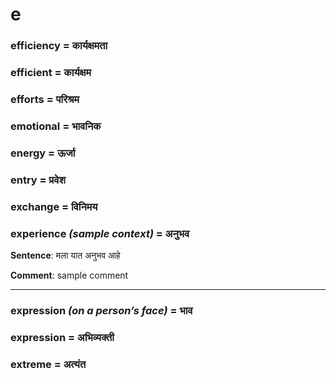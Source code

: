 # e

### efficiency = कार्यक्षमता

### efficient = कार्यक्षम

### efforts = परिश्रम

### emotional = भावनिक

### energy = ऊर्जा

### entry = प्रवेश

### exchange = विनिमय

### experience *(sample context)* = अनुभव

**Sentence**: मला यात अनुभव  आहे

**Comment**: sample comment

---
### expression *(on a person’s face)* = भाव

### expression = अभिव्यक्ती

### extreme = अत्यंत

